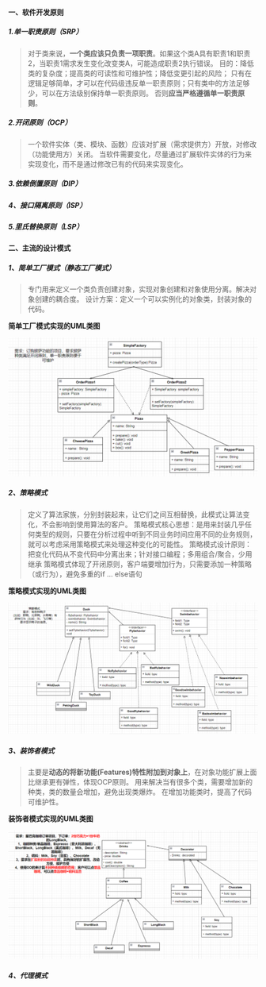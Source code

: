 #### 一、软件开发原则
##### 1.单一职责原则（SRP）

> 对于类来说，**一个类应该只负责一项职责**。如果这个类A具有职责1和职责2，当职责1需求发生变化改变类A，可能造成职责2执行错误。
> 目的：降低类的复杂度；提高类的可读性和可维护性；降低变更引起的风险；
> 只有在逻辑足够简单，才可以在代码级违反单一职责原则；只有类中的方法足够少，可以在方法级别保持单一职责原则。
> 否则**应当严格遵循单一职责原则**。

##### 2.开闭原则（OCP）

> 一个软件实体（类、模块、函数）应该对扩展（需求提供方）开放，对修改（功能使用方）关闭。
> 当软件需要变化，尽量通过扩展软件实体的行为来实现变化，而不是通过修改已有的代码来实现变化。

##### 3.依赖倒置原则（DIP）


##### 4、接口隔离原则（ISP）


##### 5.里氏替换原则（LSP）


#### 二、主流的设计模式

##### 1、简单工厂模式（静态工厂模式）
> 专门用来定义一个类负责创建对象，实现对象创建和对象使用分离。解决对象创建的耦合度。
> 设计方案：定义一个可以实例化的对象类，封装对象的代码。

**简单工厂模式实现的UML类图** 

![SimpleFactory](src/main/resources/designpattern-UML/SimpleFactory.png)


##### 2、策略模式
> 定义了算法家族，分别封装起来，让它们之间互相替换，此模式让算法变化，不会影响到使用算法的客户。
> 策略模式核心思想：是用来封装几乎任何类型的规则，只要在分析过程中听到不同业务时间应用不同的业务规则，
> 就可以考虑采用策略模式来处理这种变化的可能性。
> 策略模式设计原则：把变化代码从不变代码中分离出来；针对接口编程；多用组合/聚合，少用继承
> 策略模式体现了开闭原则，客户端要增加行为，只需要添加一种策略（或行为），避免多重的if ... else语句

**策略模式实现的UML类图** 

![Strategy](src/main/resources/designpattern-UML/Strategy.png)

##### 3、装饰者模式
> 主要是**动态的将新功能(Features)特性附加到对象上**，在对象功能扩展上面比继承更有弹性，体现OCP原则。
> 用来解决当有很多个类，需要增加新的种类，类的数量会增加，避免出现类爆炸。
> 在增加功能类时，提高了代码可维护性。

**装饰者模式实现的UML类图**

![Decorator](src/main/resources/designpattern-UML/Decorator.png)


##### 4、代理模式

